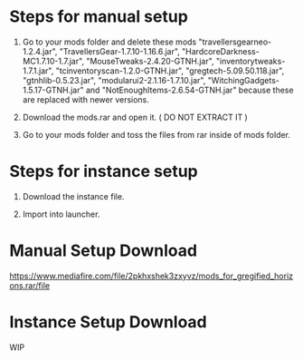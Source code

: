 # Steps for manual setup

1. Go  to your mods folder and delete these mods "travellersgearneo-1.2.4.jar", "TravellersGear-1.7.10-1.16.6.jar", "HardcoreDarkness-MC1.7.10-1.7.jar", "MouseTweaks-2.4.20-GTNH.jar", "inventorytweaks-1.7.1.jar", "tcinventoryscan-1.2.0-GTNH.jar", "gregtech-5.09.50.118.jar", "gtnhlib-0.5.23.jar", "modularui2-2.1.16-1.7.10.jar", "WitchingGadgets-1.5.17-GTNH.jar" and "NotEnoughItems-2.6.54-GTNH.jar" because these are replaced with newer versions.

2. Download the mods.rar and open it. ( DO NOT EXTRACT IT )

3. Go to your mods folder and toss the files from rar inside of mods folder.

# Steps for instance setup

1. Download the instance file.

2. Import into launcher.

# Manual Setup Download
https://www.mediafire.com/file/2pkhxshek3zxyvz/mods_for_gregified_horizons.rar/file

# Instance Setup Download
WIP
